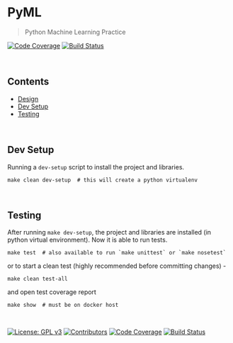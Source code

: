 # PyML

> Python Machine Learning Practice

[![Code Coverage](https://codecov.io/gh/dockerian/pyml/branch/master/graph/badge.svg)](https://codecov.io/gh/dockerian/pyml)
[![Build Status](https://travis-ci.org/dockerian/pyml.svg?branch=master)](https://travis-ci.org/dockerian/pyml)


<br/><a name="contents"></a>
## Contents

* [Design](ml/README.md)
* [Dev Setup](#dev-setup)
* [Testing](#testing)



<br/><a name="dev-setup"></a>
## Dev Setup

  Running a `dev-setup` script to install the project and libraries.

  ```
  make clean dev-setup  # this will create a python virtualenv
  ```



<br/><a name="testing"></a>
## Testing

  After running `make dev-setup`, the project and libraries are installed (in python virtual environment). Now it is able to run tests.

  ```
  make test  # also available to run `make unittest` or `make nosetest`
  ```
  or to start a clean test (highly recommended before committing changes) -

  ```
  make clean test-all
  ```
  and open test coverage report

  ```
  make show  # must be on docker host
  ```


<p><br/></p>

[![License: GPL v3](https://img.shields.io/badge/License-GPLv3-blue.svg)](https://www.gnu.org/licenses/gpl-3.0)
[![Contributors](https://img.shields.io/github/contributors/dockerian/pyml.svg)](https://github.com/dockerian/pyml/graphs/contributors)
[![Code Coverage](https://codecov.io/gh/dockerian/pyml/branch/master/graph/badge.svg)](https://codecov.io/gh/dockerian/pyml)
[![Build Status](https://travis-ci.org/dockerian/pyml.svg?branch=master)](https://travis-ci.org/dockerian/pyml)
